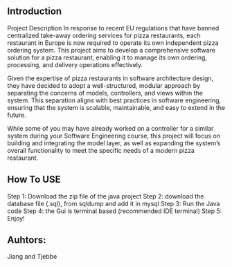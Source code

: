## Introduction 
Project Description
In response to recent EU regulations that have banned centralized take-away ordering services for pizza restaurants, each restaurant in Europe is now required to operate its own independent pizza ordering system. This project aims to develop a comprehensive software solution for a pizza restaurant, enabling it to manage its own ordering, processing, and delivery operations effectively.

Given the expertise of pizza restaurants in software architecture design, they have decided to adopt a well-structured, modular approach by separating the concerns of models, controllers, and views within the system. This separation aligns with best practices in software engineering, ensuring that the system is scalable, maintainable, and easy to extend in the future.

While some of you may have already worked on a controller for a similar system during your Software Engineering course, this project will focus on building and integrating the model layer, as well as expanding the system’s overall functionality to meet the specific needs of a modern pizza restaurant.


## How To USE 
Step 1: Download the zip file of the java project 
Step 2: download the database file (.sql), from sqldump and add it in mysql
Step 3: Run the Java code 
Step 4: the Gui is terminal based (recommended IDE terminal)
Step 5: Enjoy!

## Auhtors: 
Jiang and Tjebbe 




